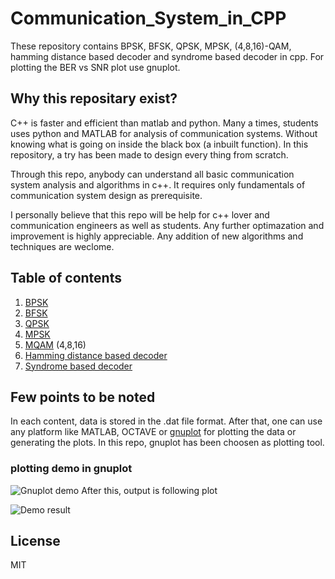 # Communication_System_in_CPP
These repository contains BPSK, BFSK, QPSK, MPSK, (4,8,16)-QAM, hamming distance based decoder and syndrome based decoder in cpp. For plotting the BER vs SNR plot use gnuplot.

## Why this repositary exist?

C++ is faster and efficient than matlab and python. Many a times, students uses python and MATLAB for analysis of communication systems. Without knowing what is going on inside the black box (a inbuilt function). In this repository, a try has been made to design every thing from scratch. 

Through this repo, anybody can understand all basic communication system analysis and algorithms in c++. It requires only fundamentals of communication system design as prerequisite. 

I personally believe that this repo will be help for c++ lover and communication engineers as well as students. Any further optimazation and improvement is highly appreciable. Any addition of new algorithms and techniques are weclome.

## Table of contents

1. [BPSK](https://github.com/mkmishra2000/Modulation_Schemes_in_CPP/tree/main/BPSK)
2. [BFSK](https://github.com/mkmishra2000/Modulation_Schemes_in_CPP/tree/main/BFSK)
3. [QPSK](https://github.com/mkmishra2000/Modulation_Schemes_in_CPP/tree/main/QPSK)
4. [MPSK](https://github.com/mkmishra2000/Modulation_Schemes_in_CPP/tree/main/MPSK)
5. [MQAM](https://github.com/mkmishra2000/Modulation_Schemes_in_CPP/tree/main/QAM) (4,8,16)
6. [Hamming distance based decoder](https://github.com/mkmishra2000/Modulation_Schemes_in_CPP/tree/main/Ham%20distance%20decoder)
7. [Syndrome based decoder](https://github.com/mkmishra2000/Modulation_Schemes_in_CPP/tree/main/Syndrome%20table%20decoder)

## Few points to be noted
In each content, data is stored in the .dat file format. After that, one can use any platform like MATLAB, OCTAVE or [gnuplot](http://www.gnuplot.info/) for plotting the data or generating the plots. In this repo, gnuplot has been choosen as plotting tool. 

### plotting demo in gnuplot

![Gnuplot demo](https://github.com/mkmishra2000/Modulation_Schemes_in_CPP/blob/main/Images/demoGnuplot.png)
After this, output is following plot

![Demo result](https://github.com/mkmishra2000/Modulation_Schemes_in_CPP/blob/main/Images/DemoResults.png)



## License
MIT
